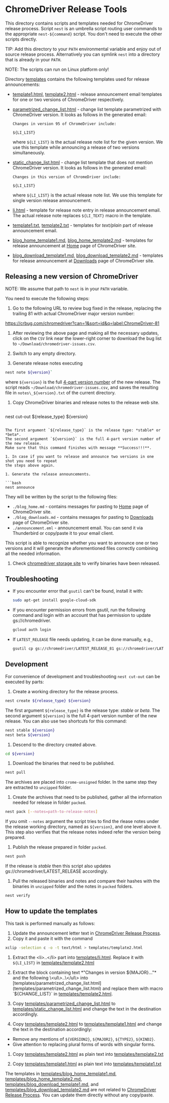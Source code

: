 # ChromeDriver Release Tools

This directory contains scripts and templates needed for ChromeDriver release process.
Script `nest` is an umbrella script routing user commands to the appropriate
`nest-${command}` script.
You don't need to execute the other scripts directly.

TIP: Add this directory to your `PATH` environmental variable and enjoy out
of source release process.
Alternatively you can symlink `nest` into a directory
that is already in your `PATH`.

NOTE: The scripts can run on Linux platform only!

Directory [templates](templates) contains the following templates
used for release announcements:

* [template1.html](templates/template1.html),
  [template2.html](templates/template2.html) -
  release announcement email templates for one or two versions of ChromeDriver respectively.
* [parametrized_change_list.html](templates/parametrized_change_list.html) -
  change list template parametrized with ChromeDriver version.
  It looks as follows in the generated email:

  ```
  Changes in version 95 of ChromeDriver include:

  ${LI_LIST}
  ```

  where `${LI_LIST}` is the actual release note list for the given version.
  We use this template while announcing a release of two versions simultaneously.
* [static_change_list.html](templates/static_change_list.html) -
  change list template that does not mention ChromeDriver version.
  It looks as follows in the generated email:

  ```
  Changes in this version of ChromeDriver include:

  ${LI_LIST}
  ```

  where `${LI_LIST}` is the actual release note list.
  We use this template for single version release announcement.
* [li.html](templates/li.html) - template for release note entry in
  release announcement email.
  The actual release note replaces `${LI_TEXT}` macro in the template.
* [template1.txt](templates/template1.txt),
  [template2.txt](templates/template2.txt) -
  templates for *text/plain* part of release announcement email.
* [blog_home_template1.md](templates/blog_home_template1.md),
  [blog_home_template2.md](templates/blog_home_template2.md) -
  templates for release announcement at
  [Home](https://chromedriver.chromium.org/)
  page of ChromeDriver site.
* [blog_download_template1.md](templates/blog_download_template1.md),
  [blog_download_template2.md](templates/blog_download_template2.md) -
  templates for release announcement at
  [Downloads](https://chromedriver.chromium.org/downloads)
  page of ChromeDriver site.


## Releasing a new version of ChromeDriver

NOTE: We assume that path to `nest` is in your `PATH` variable.

You need to execute the following steps:

1. Go to the following URL to review bug fixed in the release, replacing the
  trailing 81 with actual ChromeDriver major version number:

  https://crbug.com/chromedriver?can=1&sort=id&q=label:ChromeDriver-81

1. After reviewing the above page and making all the necessary updates, click on the
  `CSV` link near the lower-right corner to download the bug list to
  `~/Download/chromedriver-issues.csv`.

1. Switch to any empty directory.

1. Generate release notes executing

  ```bash
  nest note ${version}`
  ```

  where `${version}` is the full
  [4-part version number](https://www.chromium.org/developers/version-numbers)
  of the new release.
  The script reads `~/Download/chromedriver-issues.csv`,
  and saves the resulting file in `notes\_${version}.txt` of the current directory.

1. Copy ChromeDriver binaries and release notes to the release web site.

   ```bash
  nest cut-out ${release_type} ${version}
  ```

  The first argument `${release_type}` is the release type: *stable* or *beta*.
  The second argument `${version}` is the full 4-part version number of the new release.
  Make sure that this command finishes with message **Success!!!**.

1. In case if you want to release and announce two versions in one shot you need to repeat
  the steps above again.

1. Generate the release announcements.

  ```bash
  nest announce
  ```

  They will be written by the script to the following files:

  * `./blog_home.md` - contains messages for pasting to
    [Home](https://chromedriver.chromium.org/) page of ChromeDriver site.
  * `./blog_downloads.md` - contains messages for pasting to
    [Downloads](https://chromedriver.chromium.org/downloads) page of ChromeDriver site.
  * `./announcement.eml` - announcement email.
    You can send it via Thunderbird or copy/paste it to your email client.

  This script is able to recognize whether you want to announce one or two
  versions and it will generate the aforementioned files correctly combining
  all the needed information.

1. Check
  [chromedriver storage site](https://chromedriver.storage.googleapis.com/index.html)
  to verify binaries have been released.


## Troubleshooting

* If you encounter error that `gsutil` can't be found, install it with:

  ```bash
  sudo apt-get install google-cloud-sdk
  ```

* If you encounter permission errors from gsutil, run the following command and
  login with an account that has permission to update gs://chromedriver.

  ```bash
  gcloud auth login
  ```

* If `LATEST_RELEASE` file needs updating, it can be done manually, e.g.,

  ```bash
  gsutil cp gs://chromedriver/LATEST_RELEASE_81 gs://chromedriver/LATEST_RELEASE
  ```


## Development

For convenience of development and troubleshooting `nest cut-out` can be
executed by parts:

1. Create a working directory for the release process.

  ```bash
  nest create ${release_type} ${version}
  ```

  The first argument `${release_type}` is the release type: *stable* or *beta*.
  The second argument `${version}` is the full 4-part version number of the new release.
  You can also use two shortcuts for this command:

  ```bash
  nest stable ${version}
  nest beta ${version}
  ```

1. Descend to the directory created above.

  ```bash
  cd ${version}
  ```

1. Download the binaries that need to be published.

  ```bash
  nest pull
  ```

  The archives are placed into `crome-unsigned` folder.
  In the same step they are extracted to `unzipped` folder.

1. Create the archives that need to be published,
  gather all the information needed for release in folder `packed`.

  ```bash
  nest pack [--notes=path-to-release-notes]
  ```

  If you omit `--notes` argument the script tries to find the rlease notes under
  the release working directory, named as `${version}`, and one level above it.
  This step also verifies that the release notes indeed refer the version being
  prepared.

1. Publish the release prepared in folder `packed`.

  ```bash
  nest push
  ```

  If the release is *stable* then this script also updates
  gs://chromedriver/LATEST_RELEASE accordingly.

1. Pull the released binaries and notes and compare their hashes
  with the binaries in `unzipped` folder and the notes in `packed` folders.

  ```bash
  nest verify
  ```

## How to update the templates

This task is performed manually as follows:

1. Update the announcement letter text in
  [ChromeDriver Release Process](http://go/chromedriver-release-process).
1. Copy it and paste it with the command

  ```bash
  xclip -selection c -o -t text/html > templates/template2.html
  ```

1. Extract the \<li\>..\</li\> part into [templates/li.html](templates/li.html).
  Replace it with `${LI_LIST}` in [templates/template2.html](templates/template2.html)

1. Extract the block containing text *"Changes in version ${MAJOR}..."* and the
   following \<ul\>..\</ul\> into
   [templates/parametrized_change_list.html](templates/parametrized_change_list.html)
   and replace them with macro `${CHANGE_LIST}` in [templates/template2.html](templates/template2.html).

1. Copy [templates/parametrized_change_list.html](templates/parametrized_change_list.html)
  to [templates/static_change_list.html](templates/static_change_list.html)
  and change the text in the destination accordingly.

1. Copy [templates/template2.html](templates/template2.html)
  to [templates/template1.html](templates/template1.html)
  and change the text in the destination accordingly:
  * Remove any mentions of `${VERSION2}`, `${MAJOR2}`, `${TYPE2}`, `${KIND2}`.
  * Give attention to replacing plural forms of words with singular forms.

1. Copy [templates/template2.html](templates/template2.html)
  as plain text into [templates/template2.txt](templates/template2.txt)

1. Copy [templates/template1.html](templates/template1.html)
  as plain text into [templates/template1.txt](templates/template1.txt)

The templates in
[templates/blog_home_template1.md](templates/blog_home_template1.md),
[templates/blog_home_template2.md](templates/blog_home_template2.md),
[templates/blog_download_template1.md](templates/blog_download_template1.md),
and  [templates/blog_download_template2.md](templates/blog_download_template2.md)
are not related to [ChromeDriver Release Process](http://go/chromedriver-release-process).
You can update them directly without any copy/paste.

